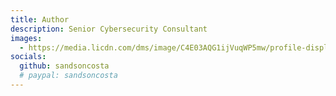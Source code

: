 ```yaml
---
title: Author
description: Senior Cybersecurity Consultant
images:
  - https://media.licdn.com/dms/image/C4E03AQG1ijVuqWP5mw/profile-displayphoto-shrink_200_200/0/1572869751467?e=1724889600&v=beta&t=l_Gap22_ds-yok0d5Wmy1T43-OCP1FsCroDNHNvBBlc
socials:
  github: sandsoncosta
  # paypal: sandsoncosta
---
```

